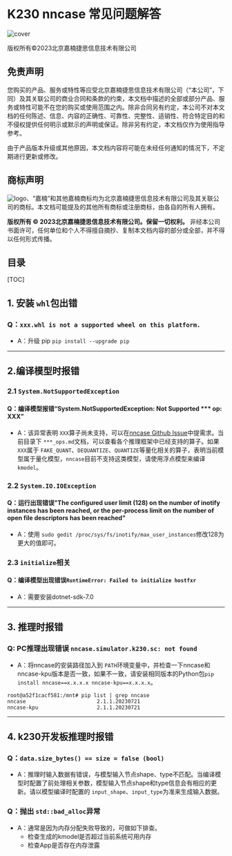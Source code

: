 # K230 nncase 常见问题解答

![cover](images/canaan-cover.png)

版权所有©2023北京嘉楠捷思信息技术有限公司

<div style="page-break-after:always"></div>

## 免责声明

您购买的产品、服务或特性等应受北京嘉楠捷思信息技术有限公司（“本公司”，下同）及其关联公司的商业合同和条款的约束，本文档中描述的全部或部分产品、服务或特性可能不在您的购买或使用范围之内。除非合同另有约定，本公司不对本文档的任何陈述、信息、内容的正确性、可靠性、完整性、适销性、符合特定目的和不侵权提供任何明示或默示的声明或保证。除非另有约定，本文档仅作为使用指导参考。

由于产品版本升级或其他原因，本文档内容将可能在未经任何通知的情况下，不定期进行更新或修改。

## 商标声明

![logo](images/logo.png)、“嘉楠”和其他嘉楠商标均为北京嘉楠捷思信息技术有限公司及其关联公司的商标。本文档可能提及的其他所有商标或注册商标，由各自的所有人拥有。

**版权所有 © 2023北京嘉楠捷思信息技术有限公司。保留一切权利。**
非经本公司书面许可，任何单位和个人不得擅自摘抄、复制本文档内容的部分或全部，并不得以任何形式传播。

<div style="page-break-after:always"></div>

## 目录

[TOC]

## 1. 安装 `whl`包出错

### Q：`xxx.whl is not a supported wheel on this platform.`

- A：升级 pip `pip install --upgrade pip`

---

## 2.编译模型时报错

### 2.1 `System.NotSupportedException`

#### Q：编译模型报错“System.NotSupportedException: Not Supported *** op: XXX”

- A：该异常表明 `XXX`算子尚未支持，可以在[nncase Github Issue](https://github.com/kendryte/nncase/issues)中提需求。当前目录下 `***_ops.md`文档，可以查看各个推理框架中已经支持的算子。如果 `XXX`属于 `FAKE_QUANT`、`DEQUANTIZE`、`QUANTIZE`等量化相关的算子，表明当前模型属于量化模型，`nncase`目前不支持这类模型，请使用浮点模型来编译 `kmodel`。

### 2.2 `System.IO.IOException`

#### Q：运行出现错误"The configured user limit (128) on the number of inotify instances has been reached, or the per-process limit on the number of open file descriptors has been reached"

- A：使用 `sudo gedit /proc/sys/fs/inotify/max_user_instances`修改128为更大的值即可。

### 2.3 `initialize`相关

#### Q：编译模型出现错误`RuntimeError: Failed to initialize hostfxr`

- A：需要安装dotnet-sdk-7.0

---

## 3. 推理时报错

### Q: PC推理出现错误 `nncase.simulator.k230.sc: not found`

- A：将nncase的安装路径加入到 `PATH`环境变量中，并检查一下nncase和nncase-kpu版本是否一致，如果不一致，请安装相同版本的Python包`pip install nncase==x.x.x.x nncase-kpu==x.x.x.x`。

```shell
root@a52f1cacf581:/mnt# pip list | grep nncase
nncase                       2.1.1.20230721
nncase-kpu                   2.1.1.20230721
```

---

## 4. k230开发板推理时报错

### Q：`data.size_bytes() == size = false (bool)`

- A：推理时输入数据有错误，与模型输入节点shape、type不匹配。当编译模型时配置了前处理相关参数，模型输入节点shape和type信息会有相应的更新。请以模型编译时配置的 `input_shape`、`input_type`为准来生成输入数据。

### Q：抛出 `std::bad_alloc`异常

- A：通常是因为内存分配失败导致的，可做如下排查。
  - 检查生成的kmodel是否超过当前系统可用内存
  - 检查App是否存在内存泄露
